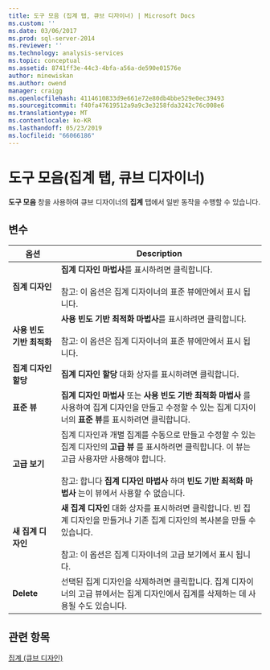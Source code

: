 ```yaml
---
title: 도구 모음 (집계 탭, 큐브 디자이너) | Microsoft Docs
ms.custom: ''
ms.date: 03/06/2017
ms.prod: sql-server-2014
ms.reviewer: ''
ms.technology: analysis-services
ms.topic: conceptual
ms.assetid: 8741ff3e-44c3-4bfa-a56a-de590e01576e
author: minewiskan
ms.author: owend
manager: craigg
ms.openlocfilehash: 4114610833d9e661e72e80db4bbe529e0ec39493
ms.sourcegitcommit: f40fa47619512a9a9c3e3258fda3242c76c008e6
ms.translationtype: MT
ms.contentlocale: ko-KR
ms.lasthandoff: 05/23/2019
ms.locfileid: "66066186"
---
```

# <a name="toolbar-aggregations-tab-cube-designer"></a>도구 모음(집계 탭, 큐브 디자이너)
  **도구 모음** 창을 사용하여 큐브 디자이너의 **집계** 탭에서 일반 동작을 수행할 수 있습니다.  
  
## <a name="options"></a>변수  
  
|옵션|Description|  
|------------|-----------------|  
|**집계 디자인**|**집계 디자인 마법사**를 표시하려면 클릭합니다.<br /><br /> 참고: 이 옵션은 집계 디자이너의 표준 뷰에만에서 표시 됩니다.|  
|**사용 빈도 기반 최적화**|**사용 빈도 기반 최적화 마법사**를 표시하려면 클릭합니다.<br /><br /> 참고: 이 옵션은 집계 디자이너의 표준 뷰에만에서 표시 됩니다.|  
|**집계 디자인 할당**|**집계 디자인 할당** 대화 상자를 표시하려면 클릭합니다.|  
|**표준 뷰**|**집계 디자인 마법사** 또는 **사용 빈도 기반 최적화 마법사** 를 사용하여 집계 디자인을 만들고 수정할 수 있는 집계 디자이너의 **표준 뷰**를 표시하려면 클릭합니다.|  
|**고급 보기**|집계 디자인과 개별 집계를 수동으로 만들고 수정할 수 있는 집계 디자인의 **고급 뷰** 를 표시하려면 클릭합니다. 이 뷰는 고급 사용자만 사용해야 합니다.<br /><br /> 참고: 합니다 **집계 디자인 마법사** 하며 **빈도 기반 최적화 마법사** 는이 뷰에서 사용할 수 없습니다.|  
|**새 집계 디자인**|**새 집계 디자인** 대화 상자를 표시하려면 클릭합니다. 빈 집계 디자인을 만들거나 기존 집계 디자인의 복사본을 만들 수 있습니다.<br /><br /> 참고: 이 옵션은 집계 디자이너의 고급 보기에서 표시 됩니다.|  
|**Delete**|선택된 집계 디자인을 삭제하려면 클릭합니다.  집계 디자이너의 고급 뷰에서는 집계 디자인에서 집계를 삭제하는 데 사용될 수도 있습니다.|  
  
## <a name="see-also"></a>관련 항목  
 [집계 &#40;큐브 디자인&#41;](aggregations-cube-design.md)  
  
  
